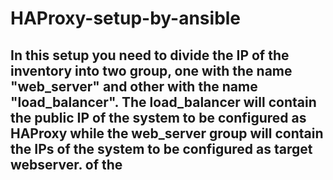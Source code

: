 # HAProxy-setup-by-ansible
## In this setup you need to divide the  IP of the inventory into two group, one with the name "web_server" and other with the name "load_balancer". The load_balancer will contain the public IP of the system to be configured as HAProxy while the web_server group will contain the IPs of the system to be configured as target webserver. of the 
